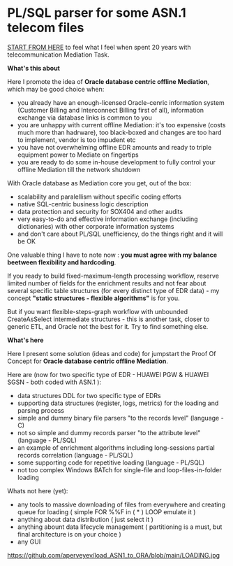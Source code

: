 # PL/SQL parser for some ASN.1 telecom files

[START FROM HERE](https://github.com/aperveyev/load_ASN1_to_ORA/blob/main/early_concept.md) to feel what I feel when spent 20 years with telecommunication Mediation Task.

**What's this about**

Here I promote the idea of **Oracle database centric offline Mediation**, which may be good choice when:
- you already have an enough-licensed Oracle-cenric information system (Customer Billing and Interconnect Billing first of all), information exchange via database links is common to you
- you are unhappy with current offline Mediation: it's too expensive (costs much more than hadrware), too black-boxed and changes are too hard to implement, vendor is too impudent etc
- you have not overwhelming offline EDR amounts and ready to triple equipment power to Mediate on fingertips
- you are ready to do some in-house development to fully control your offline Mediation till the network shutdown

With Oracle database as Mediation core you get, out of the box:
- scalability and paralellism without specific coding efforts
- native SQL-centric business logic description
- data protection and security for SOX404 and other audits
- very easy-to-do and effective information exchange (including dictionaries) with other corporate information systems
- and don't care about PL/SQL unefficiency, do the things right and it will be OK

One valuable thing I have to note now : **you must agree with my balance beetween flexibility and hardcoding**.

If you ready to build fixed-maximum-length processing workflow, reserve limited number of fields for the enrichment results 
and not fear about several specific table structures (for every distinct type of EDR data) - my concept **"static structures - flexible algorithms"** is for you.

But if you want flexible-steps-graph workflow with unbounded CreateAsSelect intermediate structures - this is another task, closer to generic ETL, and Oracle not the best for it. Try to find something else.

**What's here**

Here I present some solution (ideas and code) for jumpstart the Proof Of Concept for **Oracle database centric offline Mediation**.

Here are (now for two specific type of EDR - HUAWEI PGW & HUAWEI SGSN - both coded with ASN.1 ):
- data structures DDL for two specific type of EDRs
- supporting data structures (register, logs, metrics) for the loading and parsing process
- simple and dummy binary file parsers "to the records level" (language - C)
- not so simple and dummy records parser "to the attribute level" (language - PL/SQL)
- an example of enrichment algorithms including long-sessions partial records correlation (language - PL/SQL)
- some supporting code for repetitive loading (language - PL/SQL)
- not too complex Windows BATch for single-file and loop-files-in-folder loading

Whats not here (yet):
- any tools to massive downloading of files from everywhere and creating queue for loading ( simple FOR %%F in ( * ) LOOP emulate it )
- anything about data distribution ( just select it )
- anything abount data lifecycle management ( partitioning is a must, but final architecture is on your choice )
- any GUI

https://github.com/aperveyev/load_ASN1_to_ORA/blob/main/LOADING.jpg
